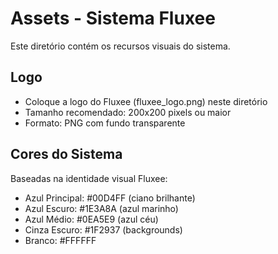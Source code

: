 # Assets - Sistema Fluxee

Este diretório contém os recursos visuais do sistema.

## Logo
- Coloque a logo do Fluxee (fluxee_logo.png) neste diretório
- Tamanho recomendado: 200x200 pixels ou maior
- Formato: PNG com fundo transparente

## Cores do Sistema
Baseadas na identidade visual Fluxee:
- Azul Principal: #00D4FF (ciano brilhante)
- Azul Escuro: #1E3A8A (azul marinho)
- Azul Médio: #0EA5E9 (azul céu)
- Cinza Escuro: #1F2937 (backgrounds)
- Branco: #FFFFFF
